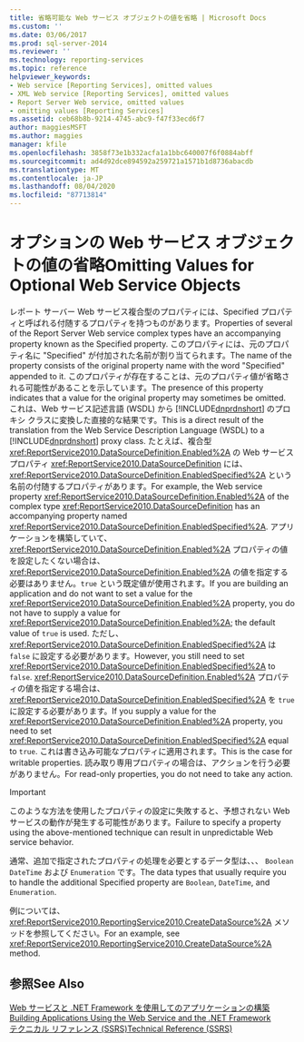 ```yaml
---
title: 省略可能な Web サービス オブジェクトの値を省略 | Microsoft Docs
ms.custom: ''
ms.date: 03/06/2017
ms.prod: sql-server-2014
ms.reviewer: ''
ms.technology: reporting-services
ms.topic: reference
helpviewer_keywords:
- Web service [Reporting Services], omitted values
- XML Web service [Reporting Services], omitted values
- Report Server Web service, omitted values
- omitting values [Reporting Services]
ms.assetid: ceb68b8b-9214-4745-abc9-f47f33ecd6f7
author: maggiesMSFT
ms.author: maggies
manager: kfile
ms.openlocfilehash: 3858f73e1b332acfa1a1bbc640007f6f0884abff
ms.sourcegitcommit: ad4d92dce894592a259721a1571b1d8736abacdb
ms.translationtype: MT
ms.contentlocale: ja-JP
ms.lasthandoff: 08/04/2020
ms.locfileid: "87713814"
---
```

# <a name="omitting-values-for-optional-web-service-objects"></a><span data-ttu-id="9ee8a-102">オプションの Web サービス オブジェクトの値の省略</span><span class="sxs-lookup"><span data-stu-id="9ee8a-102">Omitting Values for Optional Web Service Objects</span></span>
  <span data-ttu-id="9ee8a-103">レポート サーバー Web サービス複合型のプロパティには、Specified プロパティと呼ばれる付随するプロパティを持つものがあります。</span><span class="sxs-lookup"><span data-stu-id="9ee8a-103">Properties of several of the Report Server Web service complex types have an accompanying property known as the Specified property.</span></span> <span data-ttu-id="9ee8a-104">このプロパティには、元のプロパティ名に "Specified" が付加された名前が割り当てられます。</span><span class="sxs-lookup"><span data-stu-id="9ee8a-104">The name of the property consists of the original property name with the word "Specified" appended to it.</span></span> <span data-ttu-id="9ee8a-105">このプロパティが存在することは、元のプロパティ値が省略される可能性があることを示しています。</span><span class="sxs-lookup"><span data-stu-id="9ee8a-105">The presence of this property indicates that a value for the original property may sometimes be omitted.</span></span> <span data-ttu-id="9ee8a-106">これは、Web サービス記述言語 (WSDL) から [!INCLUDE[dnprdnshort](../../../includes/dnprdnshort-md.md)] のプロキシ クラスに変換した直接的な結果です。</span><span class="sxs-lookup"><span data-stu-id="9ee8a-106">This is a direct result of the translation from the Web Service Description Language (WSDL) to a [!INCLUDE[dnprdnshort](../../../includes/dnprdnshort-md.md)] proxy class.</span></span> <span data-ttu-id="9ee8a-107">たとえば、複合型 <xref:ReportService2010.DataSourceDefinition.Enabled%2A> の Web サービス プロパティ <xref:ReportService2010.DataSourceDefinition> には、<xref:ReportService2010.DataSourceDefinition.EnabledSpecified%2A> という名前の付随するプロパティがあります。</span><span class="sxs-lookup"><span data-stu-id="9ee8a-107">For example, the Web service property <xref:ReportService2010.DataSourceDefinition.Enabled%2A> of the complex type <xref:ReportService2010.DataSourceDefinition> has an accompanying property named <xref:ReportService2010.DataSourceDefinition.EnabledSpecified%2A>.</span></span> <span data-ttu-id="9ee8a-108">アプリケーションを構築していて、<xref:ReportService2010.DataSourceDefinition.Enabled%2A> プロパティの値を設定したくない場合は、<xref:ReportService2010.DataSourceDefinition.Enabled%2A> の値を指定する必要はありません。`true` という既定値が使用されます。</span><span class="sxs-lookup"><span data-stu-id="9ee8a-108">If you are building an application and do not want to set a value for the <xref:ReportService2010.DataSourceDefinition.Enabled%2A> property, you do not have to supply a value for <xref:ReportService2010.DataSourceDefinition.Enabled%2A>; the default value of `true` is used.</span></span> <span data-ttu-id="9ee8a-109">ただし、<xref:ReportService2010.DataSourceDefinition.EnabledSpecified%2A> は `false` に設定する必要があります。</span><span class="sxs-lookup"><span data-stu-id="9ee8a-109">However, you still need to set <xref:ReportService2010.DataSourceDefinition.EnabledSpecified%2A> to `false`.</span></span> <span data-ttu-id="9ee8a-110"><xref:ReportService2010.DataSourceDefinition.Enabled%2A> プロパティの値を指定する場合は、<xref:ReportService2010.DataSourceDefinition.EnabledSpecified%2A> を `true` に設定する必要があります。</span><span class="sxs-lookup"><span data-stu-id="9ee8a-110">If you supply a value for the <xref:ReportService2010.DataSourceDefinition.Enabled%2A> property, you need to set <xref:ReportService2010.DataSourceDefinition.EnabledSpecified%2A> equal to `true`.</span></span> <span data-ttu-id="9ee8a-111">これは書き込み可能なプロパティに適用されます。</span><span class="sxs-lookup"><span data-stu-id="9ee8a-111">This is the case for writable properties.</span></span> <span data-ttu-id="9ee8a-112">読み取り専用プロパティの場合は、アクションを行う必要がありません。</span><span class="sxs-lookup"><span data-stu-id="9ee8a-112">For read-only properties, you do not need to take any action.</span></span>  
  
> [!IMPORTANT]  
>  <span data-ttu-id="9ee8a-113">このような方法を使用したプロパティの設定に失敗すると、予想されない Web サービスの動作が発生する可能性があります。</span><span class="sxs-lookup"><span data-stu-id="9ee8a-113">Failure to specify a property using the above-mentioned technique can result in unpredictable Web service behavior.</span></span>  
  
 <span data-ttu-id="9ee8a-114">通常、追加で指定されたプロパティの処理を必要とするデータ型は、、、 `Boolean` `DateTime` および `Enumeration` です。</span><span class="sxs-lookup"><span data-stu-id="9ee8a-114">The data types that usually require you to handle the additional Specified property are `Boolean`, `DateTime`, and `Enumeration`.</span></span>  
  
 <span data-ttu-id="9ee8a-115">例については、<xref:ReportService2010.ReportingService2010.CreateDataSource%2A> メソッドを参照してください。</span><span class="sxs-lookup"><span data-stu-id="9ee8a-115">For an example, see <xref:ReportService2010.ReportingService2010.CreateDataSource%2A> method.</span></span>  
  
## <a name="see-also"></a><span data-ttu-id="9ee8a-116">参照</span><span class="sxs-lookup"><span data-stu-id="9ee8a-116">See Also</span></span>  
 <span data-ttu-id="9ee8a-117">[Web サービスと .NET Framework を使用してのアプリケーションの構築](building-applications-using-the-web-service-and-the-net-framework.md) </span><span class="sxs-lookup"><span data-stu-id="9ee8a-117">[Building Applications Using the Web Service and the .NET Framework](building-applications-using-the-web-service-and-the-net-framework.md) </span></span>  
 [<span data-ttu-id="9ee8a-118">テクニカル リファレンス (SSRS)</span><span class="sxs-lookup"><span data-stu-id="9ee8a-118">Technical Reference &#40;SSRS&#41;</span></span>](../../technical-reference-ssrs.md)  
  
  
